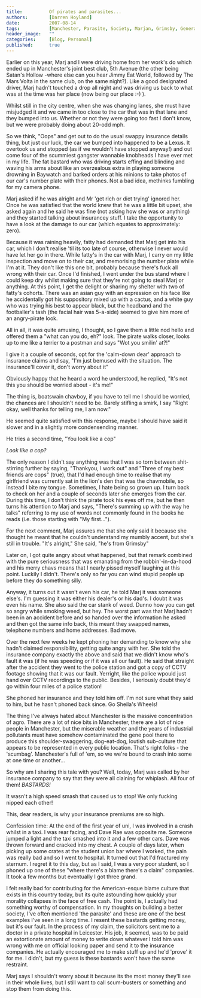 ```yaml
---
title:          Of pirates and parasites...
authors:        [Darren Hoyland]
date:           2007-08-14
tags:           [Manchester, Parasite, Society, Marjan, Grimsby, General Mutterings, If I was king, Tales of Ineptitude]
header_image:   ""
categories:     [Blog, Personal]
published:      true
---
```



Earlier on this year, Marj and I were driving home from her work's do which ended up in Manchester's joint best club, 5th Avenue (the other being Satan's Hollow -where else can you hear Jimmy Eat World, followed by The Mars Volta in the same club, on the same night?). Like a good designated driver, Marj hadn't touched a drop all night and was driving us back to what was at the time was her place (now being our place :-) ).

Whilst still in the city centre, when she was changing lanes, she must have misjudged it and we came in too close to the car that was in that lane and they bumped into us. Whether or not they were going too fast I don't know, but we were probably doing about 20-odd mph.

So we think, "Oops" and  get out to do the usual swappy insurance details thing, but just our luck, the car we bumped into happened to be a Lexus. It overtook us and stopped (as if we wouldn't have stopped anyway!) and out come four of the scummiest gangster wannabie knobheads I have ever met in my life. The fat bastard who was driving starts effing and blinding and waving his arms about like an overzealous extra in playing someone drowning in Baywatch and barked orders at his minions to take photos of our car's number plate with their phones. Not a bad idea, methinks fumbling for my camera phone.

Marj asked if he was alright and Mr 'get rich or diet trying'  ignored her. Once he was satisfied that the world knew that he was a little bit upset, she asked again and he said he was fine (not asking how she was or anything) and they started talking about insurancey stuff. I take the opportunity to have a look at the damage to our car (which equates to approximately: zero).

Because it was raining heavily, fatty had demanded that Marj get into his car, which I don't realise 'til its too late of course, otherwise I never would have let her go in there.  While fatty's in the car with Marj, I carry on my little inspection and move on to their car, and memorising the number plate while I'm at it. They don't like this one bit, probably because there's fuck all wrong with their car. Once I'd finished, I went under the bus stand where I could keep dry whilst making sure that they're not going to steal Marj or anything. At this point, I get the delight or sharing my shelter with two of fatty's cohorts. There was an asian guy with an expression on his face like he accidentally got his suppository mixed up with a cactus, and a white guy who was trying his best to appear black, but the headband and the footballer's tash (the facial hair was 5-a-side) seemed to give him more of an angry-pirate look.

All in all, it was quite amusing, I thought, so I gave them a little  nod hello and offered them a "what can you do, eh?" look. The pirate walks closer, looks up to me like a terrier to a postman and says "Wot you smilin' at?!"

I give it a couple of seconds, opt for the 'calm-down dear' approach to insurance claims and say, "I'm just bemused with the situation. The insurance'll cover it, don't worry about it"

Obviously happy that he heard a word he understood, he replied,  "It's not this you should be worried about - it's me!"

The thing is, boatswain chavboy, if you have to tell me I should be worried, the chances are I shouldn't need to be. Barely stifling a smirk, I say "Right okay, well thanks for telling me, I am now."

He seemed quite satisfied with this response, maybe I should have said it slower and in a slightly more condensending manner.

He tries a second time, "You look like a cop"

<em>Look like a cop?</em>

The only reason I didn't say anything was that I was so torn between shit-stirring further by saying, "Thankyou, I work out" and "Three of my best friends are cops" (true), that I'd had enough time to realise that my girlfriend was currently sat in the lion's den that was the chavmobile, so instead I bite my tongue. Sometimes, I hate being so grown up. I turn back to check on her and a couple of seconds later she emerges from the car. During this time, I don't think the pirate took his eyes off me, but he then turns his attention to Marj and says, "There's summing up with the way he  talks" referring to my use of words not commonly found in the books he reads (i.e. those starting with "My first...").

For the next comment, Marj assures me that she only said it because she thought he meant that he couldn't understand my mumbly accent, but she's still in trouble. "It's alright," She said, "he's from Grimsby"

Later on, I got quite angry about what happened, but that remark combined with the pure seriousness that was emanating from the robbin'-in-da-hood and his merry chavs means that I nearly pissed myself laughing at this point. Luckily I didn't. There's only so far you can wind stupid people up before they do something silly.

Anyway, it turns out it wasn't even his car, he told Marj it was someone else's. I'm guessing it was either his dealer's or his dad's. I doubt it was even his name. She also said the car stank of weed. Dunno how you can get so angry while smoking weed, but hey. The worst part was that Marj hadn't been in an accident before and so handed over the information he asked and then got the same info back, this meant they swapped names, telephone numbers and home addresses. Bad move.

Over the next few weeks he kept phoning her demanding to know why she hadn't claimed responsibility, getting quite angry with her. She told the insurance company exactly the above and said that we didn't know who's fault it was (if he was speeding or if it was all our fault). He said that straight after the accident they went to the police station and got a copy of CCTV footage showing that it was our fault. Yerright, like the police wpould just hand over CCTV recordings to the public. Besides, I seriously doubt they'd go within four miles of a police station!

She phoned her insurance and they told him off. I'm not sure what they said to him, but he hasn't phoned back since. Go Sheila's Wheels!

The thing I've always hated about Manchester is the massive concentration of agro. There are a lot of nice bits in Manchester, there are a lot of nice people in Manchester, but the miserable weather and the years of industrial pollutants must have somehow contaminated the gene pool there to produce this shoulder-swaggering, dog-eat-dog, loutish sub-culture that appears to be represented in every public location. That's right folks - the 'scumbag'. Manchester's full of 'em, so we we're bound to crash into some at one time or another...

So why am I sharing  this tale with you? Well, today, Marj was called by her insurance company to say that they were all claining for whiplash. All four of them! <em>BASTARDS!</em>

It wasn't a high speed smash that caused us to stop! We only fucking nipped each other!

This, dear readers, is why your insurance premiums are so high.

Confession time: At the end of the first year of uni, I was involved in a crash whilst in a taxi. I was rear facing, and Dave Rae was opposite me. Someone jumped a light and the taxi smashed into it and a few other cars. Dave was thrown forward and cracked into my chest. A couple of days later, when picking up some crates at the student union bar where I worked, the pain was really bad and so I went to hospital. It turned out that I'd fractured my sternum. I regret it to this day, but as I said, I was a very poor student, so I phoned up one of these "where there's a blame there's a claim" companies. It took a few months but eventually I got three grand.

I felt really bad for contributing for the American-esque blame culture that exists in this country today, but its quite astounding how quickly your morality collapses in the face of free cash. The point is, I actually had something worthy of compensation. In my thoughts on building a better society, I've often mentioned 'the parasite' and these are one of the best examples I've seen in a long time. I resent these bastards getting money, but it's our fault. In the process of my claim, the solicitors sent me to a doctor in a private hospital in Leicester. His job, it seemed, was to be paid an extortionate amount of money to write down whatever I told him was wrong with me on official looking paper and send it to the insurance companies. He actually encouraged me to make stuff up and he'd 'prove' it for me. I didn't, but my guess is these bastards won't have the same restraint.

Marj says I shouldn't worry about it because its the most money they'll see in their whole lives, but I still want to call scum-busters or something and stop them from doing this.
